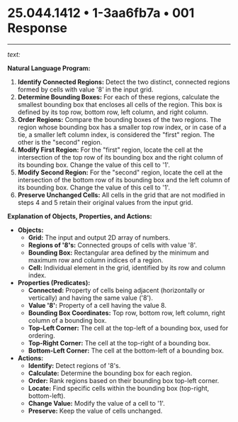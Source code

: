 # 25.044.1412 • 1-3aa6fb7a • 001 Response

---

*text:*

**Natural Language Program:**

1. **Identify Connected Regions:** Detect the two distinct, connected regions formed by cells with value '8' in the input grid.
2. **Determine Bounding Boxes:** For each of these regions, calculate the smallest bounding box that encloses all cells of the region. This box is defined by its top row, bottom row, left column, and right column.
3. **Order Regions:** Compare the bounding boxes of the two regions. The region whose bounding box has a smaller top row index, or in case of a tie, a smaller left column index, is considered the "first" region. The other is the "second" region.
4. **Modify First Region:** For the "first" region, locate the cell at the intersection of the top row of its bounding box and the right column of its bounding box. Change the value of this cell to '1'.
5. **Modify Second Region:** For the "second" region, locate the cell at the intersection of the bottom row of its bounding box and the left column of its bounding box. Change the value of this cell to '1'.
6. **Preserve Unchanged Cells:** All cells in the grid that are not modified in steps 4 and 5 retain their original values from the input grid.

**Explanation of Objects, Properties, and Actions:**

* **Objects:**
    * **Grid:** The input and output 2D array of numbers.
    * **Regions of '8's:** Connected groups of cells with value '8'.
    * **Bounding Box:** Rectangular area defined by the minimum and maximum row and column indices of a region.
    * **Cell:** Individual element in the grid, identified by its row and column index.
* **Properties (Predicates):**
    * **Connected:** Property of cells being adjacent (horizontally or vertically) and having the same value ('8').
    * **Value '8':** Property of a cell having the value 8.
    * **Bounding Box Coordinates:** Top row, bottom row, left column, right column of a bounding box.
    * **Top-Left Corner:** The cell at the top-left of a bounding box, used for ordering.
    * **Top-Right Corner:** The cell at the top-right of a bounding box.
    * **Bottom-Left Corner:** The cell at the bottom-left of a bounding box.
* **Actions:**
    * **Identify:** Detect regions of '8's.
    * **Calculate:** Determine the bounding box for each region.
    * **Order:** Rank regions based on their bounding box top-left corner.
    * **Locate:** Find specific cells within the bounding box (top-right, bottom-left).
    * **Change Value:** Modify the value of a cell to '1'.
    * **Preserve:** Keep the value of cells unchanged.
